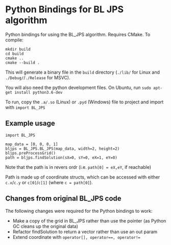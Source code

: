 # Python Bindings for BL JPS algorithm

Python bindings for using the BL_JPS algorithm. Requires CMake. To compile:

```
mkdir build
cd build
cmake ..
cmake --build .
```

This will generate a binary file in the `build` directory (`./lib/` for Linux and `./Debug/`/`./Release` for MSVC).

You will also need the python development files. On Ubuntu, run
`sudo apt-get install python3.6-dev`

To run, copy the `.a/.so` (Linux) or `.pyd` (Windows) file to project and import with
`import BL_JPS`


## Example usage

```
import BL_JPS

map_data = [0, 0, 0, 1]
bljps = BL_JPS.BL_JPS(map_data, width=2, height=2)
bljps.preProcessGrid()
path = bljps.findSolution(sX=0, sY=0, eX=1, eY=0)
```
Note that the path is in revers ordr (i.e. `path[0] = eX,eY`, if reachable)

Path is made up of coordinate structs, which can be accessed with either `c.x`/`c.y` or `c[0]`/`c[1]` (where `c = path[0]`).


## Changes from original BL_JPS code

The following changes were required for the Python bindings to work:

- Make a copy of the grid in BL_JPS rather than use the pointer (as Python GC cleans up the original data)
- Refactor findSolution to return a vector rather than use an out param
- Extend coordinate with `operator[], operator==, operator!=`
